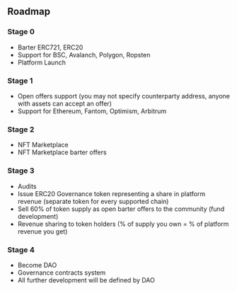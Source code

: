 ## Roadmap

### Stage 0

- Barter ERC721, ERC20
- Support for BSC, Avalanch, Polygon, Ropsten
- Platform Launch

### Stage 1

- Open offers support (you may not specify counterparty address, anyone with assets can accept an offer)
- Support for Ethereum, Fantom, Optimism, Arbitrum

### Stage 2

- NFT Marketplace
- NFT Marketplace barter offers

### Stage 3

- Audits
- Issue ERC20 Governance token representing a share in platform revenue (separate token for every supported chain)
- Sell 60% of token supply as open barter offers to the community (fund development)
- Revenue sharing to token holders (% of supply you own = % of platform revenue you get)

### Stage 4

- Become DAO
- Governance contracts system
- All further development will be defined by DAO